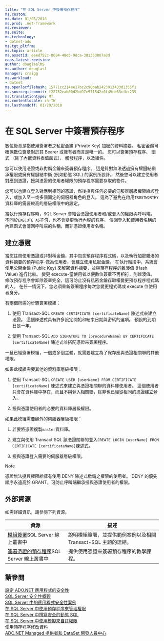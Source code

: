 ```yaml
---
title: "在 SQL Server 中簽署預存程序"
ms.custom: 
ms.date: 01/05/2018
ms.prod: .net-framework
ms.reviewer: 
ms.suite: 
ms.technology:
- dotnet-ado
ms.tgt_pltfrm: 
ms.topic: article
ms.assetid: eeed752c-0084-48e5-9dca-381353007a0d
caps.latest.revision: 
author: douglaslMS
ms.author: douglasl
manager: craigg
ms.workload:
- dotnet
ms.openlocfilehash: 15771cc214ee17bc2c98bab2423013483d1355f1
ms.sourcegitcommit: f28752eab00d2bd97e971542c0f49ce63cfbc239
ms.translationtype: MT
ms.contentlocale: zh-TW
ms.lasthandoff: 01/29/2018
---
```

# <a name="signing-stored-procedures-in-sql-server"></a>在 SQL Server 中簽署預存程序
 數位簽章是指使用簽署者之私密金鑰 (Private Key) 加密的資料摘要。 私密金鑰可確保數位簽章對於其 Bearer 或擁有者而言是唯一的。 您可以簽署預存程序、 函式 （除了內嵌資料表值函式）、 觸發程序，以及組件。  
  
 您可以使用憑證或非對稱金鑰來簽署預存程序。 這是針對無法透過擁有權鏈結繼承權限或擁有權鏈結中斷 (例如動態 SQL) 的案例所設計。 然後您可以建立使用者對應到憑證，授與憑證的使用者權限的預存程序需要存取的物件。  

 您可以也建立登入對應到相同的憑證，然後授與任何必要的伺服器層級權限給該登入，或加入至一或多個固定的伺服器角色的登入。 這為了避免在啟用`TRUSTWORTHY`資料庫的需要較高的層級權限中的設定。  
  
 當執行預存程序時，SQL Server 會結合憑證使用者和/或登入的權限與呼叫端。 不同於`EXECUTE AS`子句，也不會變更執行內容的程序。 傳回登入和使用者名稱的內建函式會傳回呼叫端的名稱，而非憑證使用者名稱。  
  
## <a name="creating-certificates"></a>建立憑證  
 當您註冊使用憑證或非對稱金鑰，其中包含預存程序程式碼，以及執行加密雜湊的資料摘要的預存程序-做為使用者，會建立使用私密金鑰。 在執行階段中，系統會使用公開金鑰 (Public Key) 來解密資料摘要，並與預存程序的雜湊值 (Hash Value) 進行比較。 變更 execute-當使用者以便數位簽章不再相符，則雜湊值。 修改預存程序會卸除簽章完全，這可防止沒有私密金鑰存取權變更預存程序程式碼的人。 在任一情況下，您必須重新簽署程序每次您變更程式碼或 execute 位使用者身分。  
  
 有兩個所需的步驟簽署模組：  
  
1.  使用 Transact-SQL `CREATE CERTIFICATE [certificateName]` 陳述式來建立憑證。 這個陳述式具有許多設定開始和結束日期與密碼的選項。 預設的到期日是一年。  
  
1.  使用 Transact-SQL `ADD SIGNATURE TO [procedureName] BY CERTIFICATE [certificateName]` 陳述式並搭配憑證來簽署程序。  

一旦已經簽署模組，一個或多個主體，就需要建立為了保存應與憑證相關聯的其他權限。  

如果此模組需要其他的資料庫層級權限：  
  
1.  使用 Transact-SQL `CREATE USER [userName] FROM CERTIFICATE [certificateName]` 陳述式來建立與憑證相關聯的資料庫使用者。 這個使用者只會在資料庫中存在，而且不與登入相關聯，除非也已經從相同的憑證建立登入。  
  
1.  授與憑證使用者的必要的資料庫層級權限。  
  
如果此模組需要額外的伺服器層級權限：  
  
1.  若要將憑證複製`master`資料庫。  
 
1.  建立與使用 Transact SQL 該憑證關聯的登入`CREATE LOGIN [userName] FROM CERTIFICATE [certificateName]`陳述式。  
  
1.  授與憑證登入需要的伺服器層級權限。  
  
> [!NOTE]  
>  憑證無法授與權限給擁有使用 DENY 陳述式撤銷之權限的使用者。 DENY 的優先順序永遠高於 GRANT，可防止呼叫端繼承授與憑證使用者的權限。  
  
## <a name="external-resources"></a>外部資源  
 如需詳細資訊，請參閱下列資源。  
  
|資源|描述|  
|--------------|-----------------|  
|[模組簽署](http://go.microsoft.com/fwlink/?LinkId=98590)SQL Server 線上叢書中|說明模組簽署，並提供範例案例以及相關 Transact-SQL 主題的連結。|  
|[簽署憑證的預存程序](http://msdn.microsoft.com/library/bb283630.aspx)SQL Server 線上叢書中|提供使用憑證來簽署預存程序的教學課程。|  
  
## <a name="see-also"></a>請參閱  
 [設定 ADO.NET 應用程式的安全性](../../../../../docs/framework/data/adonet/securing-ado-net-applications.md)  
 [SQL Server 安全性概觀](../../../../../docs/framework/data/adonet/sql/overview-of-sql-server-security.md)  
 [SQL Server 中的應用程式安全性案例](../../../../../docs/framework/data/adonet/sql/application-security-scenarios-in-sql-server.md)  
 [在 SQL Server 中使用預存程序來管理權限](../../../../../docs/framework/data/adonet/sql/managing-permissions-with-stored-procedures-in-sql-server.md)  
 [在 SQL Server 中撰寫安全的動態 SQL](../../../../../docs/framework/data/adonet/sql/writing-secure-dynamic-sql-in-sql-server.md)  
 [在 SQL Server 中使用模擬來自訂權限](../../../../../docs/framework/data/adonet/sql/customizing-permissions-with-impersonation-in-sql-server.md)  
 [使用預存程序修改資料](../../../../../docs/framework/data/adonet/modifying-data-with-stored-procedures.md)  
 [ADO.NET Managed 提供者和 DataSet 開發人員中心](http://go.microsoft.com/fwlink/?LinkId=217917)
